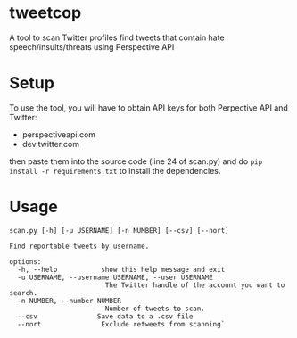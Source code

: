# tweetcop
A tool to scan Twitter profiles find tweets that contain hate speech/insults/threats using Perspective API
# Setup
To use the tool, you will have to obtain API keys for both Perpective API and Twitter:
  - perspectiveapi.com
  - dev.twitter.com
  
then paste them into the source code (line 24 of scan.py)
and do `pip install -r requirements.txt` to install the dependencies.

# Usage
```
scan.py [-h] [-u USERNAME] [-n NUMBER] [--csv] [--nort]

Find reportable tweets by username.

options:
  -h, --help           show this help message and exit
  -u USERNAME, --username USERNAME, --user USERNAME
                        The Twitter handle of the account you want to search.
  -n NUMBER, --number NUMBER
                        Number of tweets to scan.
  --csv               Save data to a .csv file
  --nort               Exclude retweets from scanning`
```
